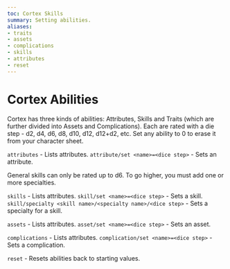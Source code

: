 ```yaml
---
toc: Cortex Skills
summary: Setting abilities.
aliases:
- traits
- assets
- complications
- skills
- attributes
- reset
---
```


# Cortex Abilities

Cortex has three kinds of abilities:  Attributes, Skills and Traits (which are further divided into Assets and Complications).  Each are rated with a die step - d2, d4, d6, d8, d10, d12, d12+d2, etc.  Set any ability to 0 to erase it from your character sheet.

`attributes` - Lists attributes.
`attribute/set <name>=<dice step>` - Sets an attribute.

General skills can only be rated up to d6.  To go higher, you must add one or more specialties.

`skills` - Lists attributes.
`skill/set <name>=<dice step>` - Sets a skill.
`skill/specialty <skill name>/<specialty name>/<dice step>` - Sets a specialty for a skill.

`assets` - Lists attributes.
`asset/set <name>=<dice step>` - Sets an asset.

`complications` - Lists attributes.
`complication/set <name>=<dice step>` - Sets a complication.
  
`reset` - Resets abilities back to starting values.




